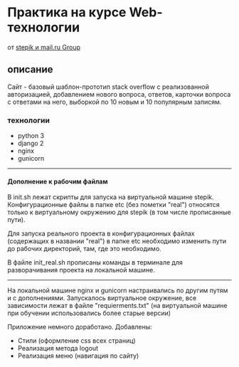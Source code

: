 # Практика на курсе Web-технологии
  от [stepik и mail.ru Group](https://stepik.org/course/154/syllabus)

## описание
Сайт - базовый шаблон-прототип stack overflow с реализованной авторизацией, добавлением нового вопроса, ответов, карточки вопроса с ответами на него, выборкой по 10 новым и 10 популярным записям.

### технологии
  - python 3
  - django 2
  - nginx
  - gunicorn

  -----------
#### Дополнение к рабочим файлам
В init.sh лежат скрипты для запуска на виртуальной машине stepik. Конфигурационные файлы в папке etc (без пометки "real") относятся только к виртуальному окружению для stepik (в том числе прописанные пути).

Для запуска реального проекта в конфигурационных файлах (содержащих в названии "real") в папке etc необходимо изменить пути до рабочих директорий, там, где это необходимо.

В файле init_real.sh прописаны команды в терминале для разворачивания проекта на локальной машине.

-------------

На локальной машине nginx и gunicorn настраивались по другим путям и с дополнениями.
Запускалось виртуальное окружение, все зависимости лежат в файле "requierments.txt" (на виртуальной машине при обучении использовались более старые версии)


Приложение немного доработано. Добавлены:
- Стили (оформление css всех страниц)
- Реализация метода logout
- Реализация меню (навигация по сайту)
